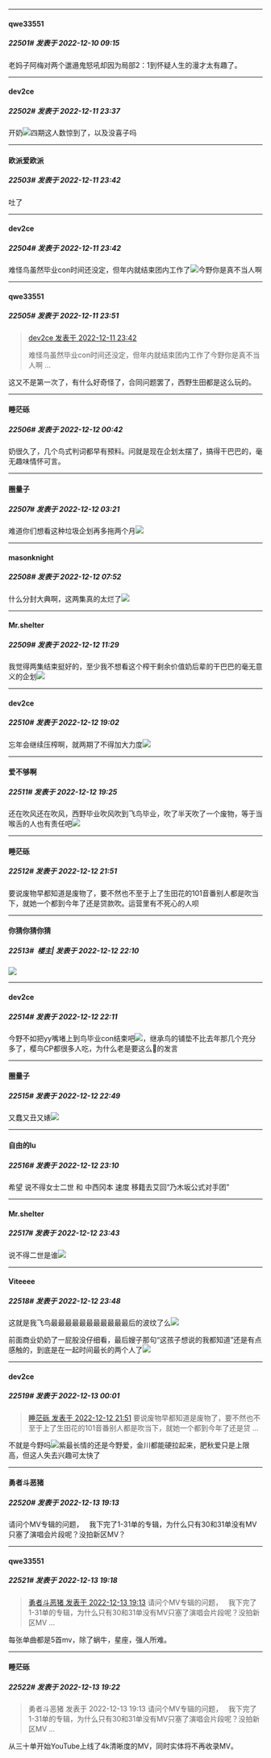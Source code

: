

*****

####  qwe33551  
##### 22501#       发表于 2022-12-10 09:15

老妈子阿梅对两个邋遢鬼怒吼却因为局部2：1到怀疑人生的漫才太有趣了。



*****

####  dev2ce  
##### 22502#       发表于 2022-12-11 23:37

开奶<img src="https://static.saraba1st.com/image/smiley/face2017/067.png" referrerpolicy="no-referrer">四期这人数惊到了，以及没喜子吗



*****

####  欧派爱欧派  
##### 22503#       发表于 2022-12-11 23:42

吐了

*****

####  dev2ce  
##### 22504#       发表于 2022-12-11 23:42

难怪鸟虽然毕业con时间还没定，但年内就结束团内工作了<img src="https://static.saraba1st.com/image/smiley/face2017/067.png" referrerpolicy="no-referrer">今野你是真不当人啊



*****

####  qwe33551  
##### 22505#       发表于 2022-12-11 23:51

<blockquote><a href="httphttps://bbs.saraba1st.com/2b/forum.php?mod=redirect&amp;goto=findpost&amp;pid=58897746&amp;ptid=1102389" target="_blank">dev2ce 发表于 2022-12-11 23:42</a>

难怪鸟虽然毕业con时间还没定，但年内就结束团内工作了今野你是真不当人啊 ...</blockquote>

这又不是第一次了，有什么好奇怪了，合同问题罢了，西野生田都是这么玩的。



*****

####  睡茫砾  
##### 22506#       发表于 2022-12-12 00:42

奶很久了，几个鸟式判词都早有预料。问就是现在企划太摆了，搞得干巴巴的，毫无趣味情怀可言。



*****

####  圈量子  
##### 22507#       发表于 2022-12-12 03:21

难道你们想看这种垃圾企划再多拖两个月<img src="https://static.saraba1st.com/image/smiley/face2017/053.png" referrerpolicy="no-referrer">



*****

####  masonknight  
##### 22508#       发表于 2022-12-12 07:52

什么分封大典啊，这两集真的太烂了<img src="https://static.saraba1st.com/image/smiley/face2017/004.gif" referrerpolicy="no-referrer">



*****

####  Mr.shelter  
##### 22509#       发表于 2022-12-12 11:29

我觉得两集结束挺好的，至少我不想看这个榨干剩余价值奶后辈的干巴巴的毫无意义的企划<img src="https://static.saraba1st.com/image/smiley/face2017/001.png" referrerpolicy="no-referrer">



*****

####  dev2ce  
##### 22510#       发表于 2022-12-12 19:02

忘年会继续压榨啊，就两期了不得加大力度<img src="https://static.saraba1st.com/image/smiley/face2017/067.png" referrerpolicy="no-referrer">



*****

####  爱不够啊  
##### 22511#       发表于 2022-12-12 19:25

还在吹风还在吹风，西野毕业吹风吹到飞鸟毕业，吹了半天吹了一个废物，等于当喉舌的人也有责任吧<img src="https://static.saraba1st.com/image/smiley/face2017/049.png" referrerpolicy="no-referrer">



*****

####  睡茫砾  
##### 22512#       发表于 2022-12-12 21:51

要说废物早都知道是废物了，要不然也不至于上了生田花的101音番别人都是吹当下，就她一个都到今年了还是贷款吹。运营里有不死心的人呗



*****

####  你猜你猜你猜  
##### 22513#         楼主| 发表于 2022-12-12 22:10

<img src="https://static.saraba1st.com/image/smiley/face2017/067.png" referrerpolicy="no-referrer">

*****

####  dev2ce  
##### 22514#       发表于 2022-12-12 22:11

今野不如把yy嘴堵上到鸟毕业con结束吧<img src="https://static.saraba1st.com/image/smiley/face2017/067.png" referrerpolicy="no-referrer">，继承鸟的铺垫不比去年那几个充分多了，樱鸟CP都很多人吃，为什么老是要这么🍵的发言



*****

####  圈量子  
##### 22515#       发表于 2022-12-12 22:49

又蠢又丑又婊<img src="https://static.saraba1st.com/image/smiley/face2017/053.png" referrerpolicy="no-referrer">



*****

####  自由的lu  
##### 22516#       发表于 2022-12-12 23:10

希望 说不得女士二世 和 中西冈本 速度 移籍去艾回“乃木坂公式对手团”



*****

####  Mr.shelter  
##### 22517#       发表于 2022-12-12 23:43

说不得二世是谁<img src="https://static.saraba1st.com/image/smiley/face2017/068.png" referrerpolicy="no-referrer">

*****

####  Viteeee  
##### 22518#       发表于 2022-12-12 23:48

这就是我飞鸟最最最最最最最最最最最后的波纹了么<img src="https://static.saraba1st.com/image/smiley/face2017/066.png" referrerpolicy="no-referrer">

前面商业奶奶了一屁股没仔细看，最后嫂子那句“这孩子想说的我都知道”还是有点感触的，到底是在一起时间最长的两个人了<img src="https://static.saraba1st.com/image/smiley/face2017/034.png" referrerpolicy="no-referrer">



*****

####  dev2ce  
##### 22519#       发表于 2022-12-13 00:01

<blockquote><a href="httphttps://bbs.saraba1st.com/2b/forum.php?mod=redirect&amp;goto=findpost&amp;pid=58911860&amp;ptid=1102389" target="_blank">睡茫砾 发表于 2022-12-12 21:51</a>
要说废物早都知道是废物了，要不然也不至于上了生田花的101音番别人都是吹当下，就她一个都到今年了还是贷 ...</blockquote>
不就是今野吗<img src="https://static.saraba1st.com/image/smiley/face2017/067.png" referrerpolicy="no-referrer">紫最长情的还是今野爱，金川都能硬拉起来，肥秋爱只是上限高，但这人失去兴趣可太快了



*****

####  勇者斗恶猪  
##### 22520#       发表于 2022-12-13 19:13

请问个MV专辑的问题，   我下完了1-31单的专辑，为什么只有30和31单没有MV只塞了演唱会片段呢？没拍新区MV？

*****

####  qwe33551  
##### 22521#       发表于 2022-12-13 19:18

<blockquote><a href="httphttps://bbs.saraba1st.com/2b/forum.php?mod=redirect&amp;goto=findpost&amp;pid=58924965&amp;ptid=1102389" target="_blank">勇者斗恶猪 发表于 2022-12-13 19:13</a>
请问个MV专辑的问题，   我下完了1-31单的专辑，为什么只有30和31单没有MV只塞了演唱会片段呢？没拍新区MV ...</blockquote>
每张单曲都是5首mv，除了蜗牛，星座，强人所难。



*****

####  睡茫砾  
##### 22522#       发表于 2022-12-13 19:22

<blockquote>勇者斗恶猪 发表于 2022-12-13 19:13
请问个MV专辑的问题，   我下完了1-31单的专辑，为什么只有30和31单没有MV只塞了演唱会片段呢？没拍新区MV ...</blockquote>
从三十单开始YouTube上线了4k清晰度的MV，同时实体将不再收录MV。

